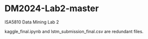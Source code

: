 # DM2024-Lab2-master
ISA5810 Data Mining Lab 2

kaggle_final.ipynb and lstm_submission_final.csv are redundant files.
